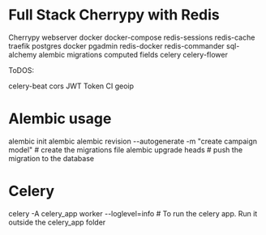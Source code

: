 # Full Stack Cherrypy with Redis

Cherrypy webserver
docker
docker-compose
redis-sessions
redis-cache
traefik
postgres docker
pgadmin
redis-docker
redis-commander
sql-alchemy
alembic migrations
computed fields
celery
celery-flower

ToDOS:

celery-beat
cors
JWT Token
CI
geoip 

# Alembic usage

alembic init alembic
alembic revision --autogenerate -m "create campaign model" # create the migrations file
alembic upgrade heads  # push the migration to the database


# Celery

celery -A celery_app worker --loglevel=info   # To run the celery app. Run it outside the celery_app folder



